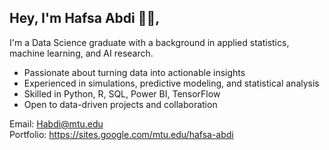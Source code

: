 ## Hey, I'm Hafsa Abdi 👋🏾, 


I'm a Data Science graduate with a background in applied statistics, machine learning, and AI research.

- Passionate about turning data into actionable insights  
-  Experienced in simulations, predictive modeling, and statistical analysis  
- Skilled in Python, R, SQL, Power BI, TensorFlow  
- Open to data-driven projects and collaboration

 Email: Habdi@mtu.edu  
 Portfolio: https://sites.google.com/mtu.edu/hafsa-abdi


